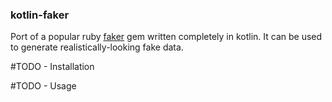 ### kotlin-faker

Port of a popular ruby [faker](https://github.com/stympy/faker) gem written completely in kotlin.
It can be used to generate realistically-looking fake data.

#TODO - Installation

#TODO - Usage
